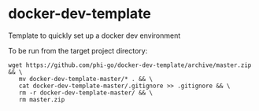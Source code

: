 # docker-dev-template
Template to quickly set up a docker dev environment

To be run from the target project directory:

```
wget https://github.com/phi-go/docker-dev-template/archive/master.zip && \
   mv docker-dev-template-master/* . && \
   cat docker-dev-template-master/.gitignore >> .gitignore && \
   rm -r docker-dev-template-master/ && \
   rm master.zip
```
